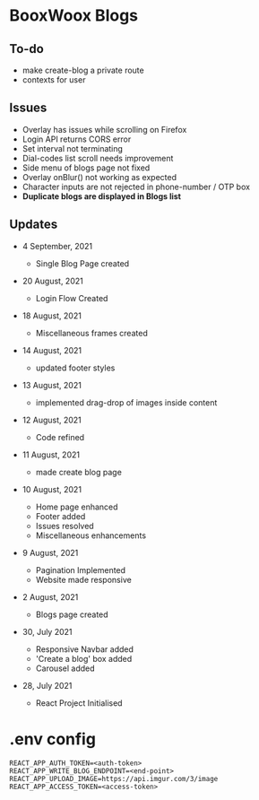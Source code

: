 # BooxWoox Blogs

## To-do
- make create-blog a private route
- contexts for user

## Issues
- Overlay has issues while scrolling on Firefox
- Login API returns CORS error
- Set interval not terminating
- Dial-codes list scroll needs improvement
- Side menu of blogs page not fixed
- Overlay onBlur() not working as expected
- Character inputs are not rejected in phone-number / OTP box
- **Duplicate blogs are displayed in Blogs list**

## Updates
- 4 September, 2021
    - Single Blog Page created

- 20 August, 2021
    - Login Flow Created

- 18 August, 2021
    - Miscellaneous frames created

- 14 August, 2021
    - updated footer styles
  
- 13 August, 2021
    - implemented drag-drop of images inside content

- 12 August, 2021
    - Code refined

- 11 August, 2021
    - made create blog page

- 10 August, 2021
    - Home page enhanced
    - Footer added
    - Issues resolved
    - Miscellaneous enhancements

- 9 August, 2021
    - Pagination Implemented
    - Website made responsive

- 2 August, 2021
    - Blogs page created

- 30, July 2021
    - Responsive Navbar added
    - 'Create a blog' box added
    - Carousel added

- 28, July 2021
    - React Project Initialised

# .env config
```shell
REACT_APP_AUTH_TOKEN=<auth-token>
REACT_APP_WRITE_BLOG_ENDPOINT=<end-point>
REACT_APP_UPLOAD_IMAGE=https://api.imgur.com/3/image
REACT_APP_ACCESS_TOKEN=<access-token>
```